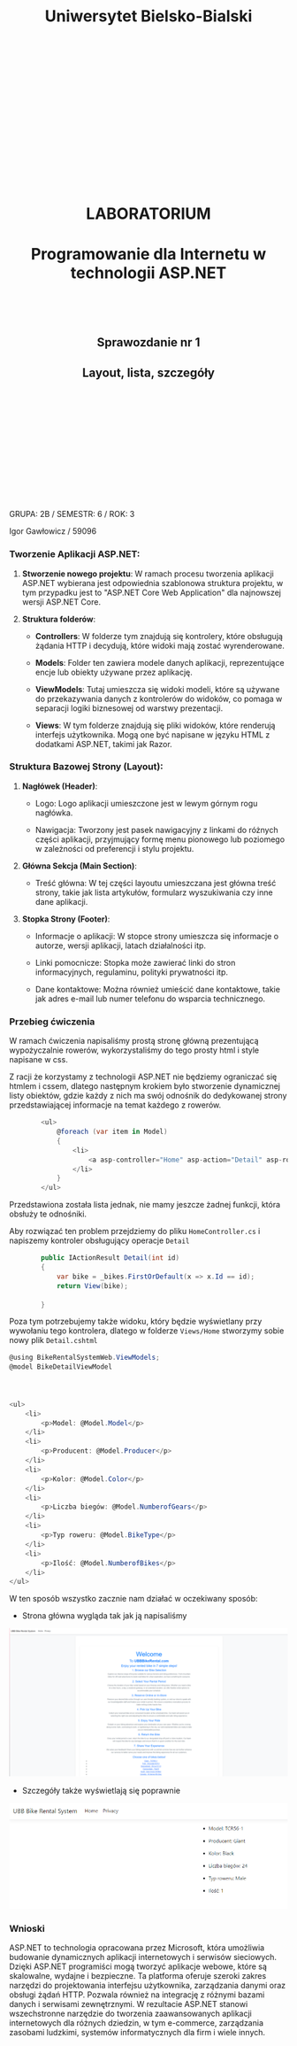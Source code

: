 <style>
h1, h4, h2 {
    border-bottom: 0;
    display:flex;
    flex-direction: column;
    align-items: center;
    text-align: center;
      }
      
centerer{
    display: grid;
    grid-template-columns: 6fr 1fr 4fr;
    grid-template-rows: 1fr;

}
rectangle{
    border: 1px solid black;
    margin: 0px 50px 0px 50px;
    width: 200px;
    height: 4em;
    display: flex;
    flex-direction: column;
    align-items: center;
    justify-items: center;
}
Ltext{
    margin: auto auto auto 0;
    font-weight: bold;
    margin-left: 4em
}
Rtext{
    margin: auto;
}

row {
    display: flex;
    flex-direction: row;
    align-items: center;
    justify-content: center; 
}
 </style>
<h1>Uniwersytet Bielsko-Bialski</h1>

&nbsp;

&nbsp;

&nbsp;

&nbsp;

&nbsp;

&nbsp;

&nbsp;

&nbsp;

&nbsp;

<h1 style="text-align: center;"><b>LABORATORIUM</b></h1>
<h1 style="text-align:center"><b>Programowanie dla Internetu w technologii ASP.NET</b></h1>

&nbsp;

&nbsp;

<h2 style="text-align:center; border: none;"><b>Sprawozdanie nr 1</b></h3>
<h2 style="text-align:center; border: none;">Layout, lista, szczegóły</h2>

&nbsp;

&nbsp;

&nbsp;

&nbsp;

&nbsp;

&nbsp;

&nbsp;

GRUPA: 2B / SEMESTR: 6 / ROK: 3

Igor Gawłowicz / 59096

<div style="page-break-after: always;"></div>

### Tworzenie Aplikacji ASP.NET:

1. **Stworzenie nowego projektu**: W ramach procesu tworzenia aplikacji ASP.NET wybierana jest odpowiednia szablonowa struktura projektu, w tym przypadku jest to "ASP.NET Core Web Application" dla najnowszej wersji ASP.NET Core.

2. **Struktura folderów**:

   - **Controllers**: W folderze tym znajdują się kontrolery, które obsługują żądania HTTP i decydują, które widoki mają zostać wyrenderowane.

   - **Models**: Folder ten zawiera modele danych aplikacji, reprezentujące encje lub obiekty używane przez aplikację.

   - **ViewModels**: Tutaj umieszcza się widoki modeli, które są używane do przekazywania danych z kontrolerów do widoków, co pomaga w separacji logiki biznesowej od warstwy prezentacji.

   - **Views**: W tym folderze znajdują się pliki widoków, które renderują interfejs użytkownika. Mogą one być napisane w języku HTML z dodatkami ASP.NET, takimi jak Razor.

### Struktura Bazowej Strony (Layout):

1. **Nagłówek (Header)**:

   - Logo: Logo aplikacji umieszczone jest w lewym górnym rogu nagłówka.

   - Nawigacja: Tworzony jest pasek nawigacyjny z linkami do różnych części aplikacji, przyjmujący formę menu pionowego lub poziomego w zależności od preferencji i stylu projektu.

2. **Główna Sekcja (Main Section)**:

   - Treść główna: W tej części layoutu umieszczana jest główna treść strony, takie jak lista artykułów, formularz wyszukiwania czy inne dane aplikacji.

3. **Stopka Strony (Footer)**:

   - Informacje o aplikacji: W stopce strony umieszcza się informacje o autorze, wersji aplikacji, latach działalności itp.

   - Linki pomocnicze: Stopka może zawierać linki do stron informacyjnych, regulaminu, polityki prywatności itp.

   - Dane kontaktowe: Można również umieścić dane kontaktowe, takie jak adres e-mail lub numer telefonu do wsparcia technicznego.

### Przebieg ćwiczenia

W ramach ćwiczenia napisaliśmy prostą stronę główną prezentującą wypożyczalnie rowerów, wykorzystaliśmy do tego prosty html i style napisane w css.

Z racji że korzystamy z technologii ASP.NET nie będziemy ograniczać się htmlem i cssem, dlatego następnym krokiem było stworzenie dynamicznej listy obiektów, gdzie każdy z nich ma swój odnośnik do dedykowanej strony przedstawiającej informacje na temat każdego z rowerów.

```cs
        <ul>
            @foreach (var item in Model)
            {
                <li>
                    <a asp-controller="Home" asp-action="Detail" asp-route-id="@item.Id">@item.Producer - @item.Model</a>
                </li>
            }
        </ul>
```

Przedstawiona została lista jednak, nie mamy jeszcze żadnej funkcji, która obsłuży te odnośniki.

Aby rozwiązać ten problem przejdziemy do pliku `HomeController.cs` i napiszemy kontroler obsługujący operacje `Detail`

```cs
        public IActionResult Detail(int id)
        {
            var bike = _bikes.FirstOrDefault(x => x.Id == id);
            return View(bike);

        }
```

Poza tym potrzebujemy także widoku, który będzie wyświetlany przy wywołaniu tego kontrolera, dlatego w folderze `Views/Home` stworzymy sobie nowy plik `Detail.cshtml`

```cs
@using BikeRentalSystemWeb.ViewModels;
@model BikeDetailViewModel



<ul>
    <li>
        <p>Model: @Model.Model</p>
    </li>
    <li>
        <p>Producent: @Model.Producer</p>
    </li>
    <li>
        <p>Kolor: @Model.Color</p>
    </li>
    <li>
        <p>Liczba biegów: @Model.NumberofGears</p>
    </li>
    <li>
        <p>Typ roweru: @Model.BikeType</p>
    </li>
    <li>
        <p>Ilość: @Model.NumberofBikes</p>
    </li>
</ul>

```

W ten sposób wszystko zacznie nam działać w oczekiwany sposób:

- Strona główna wygląda tak jak ją napisaliśmy

![homepage](image.png)

- Szczegóły także wyświetlają się poprawnie

![Detail](image-1.png)

### Wnioski

ASP.NET to technologia opracowana przez Microsoft, która umożliwia budowanie dynamicznych aplikacji internetowych i serwisów sieciowych. Dzięki ASP.NET programiści mogą tworzyć aplikacje webowe, które są skalowalne, wydajne i bezpieczne. Ta platforma oferuje szeroki zakres narzędzi do projektowania interfejsu użytkownika, zarządzania danymi oraz obsługi żądań HTTP. Pozwala również na integrację z różnymi bazami danych i serwisami zewnętrznymi. W rezultacie ASP.NET stanowi wszechstronne narzędzie do tworzenia zaawansowanych aplikacji internetowych dla różnych dziedzin, w tym e-commerce, zarządzania zasobami ludzkimi, systemów informatycznych dla firm i wiele innych.
